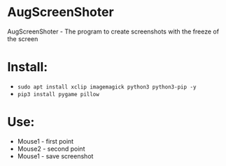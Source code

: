 
# AugScreenShoter

AugScreenShoter - The program to create screenshots with the freeze of the screen

# Install:
- ```sudo apt install xclip imagemagick python3 python3-pip -y```
- ```pip3 install pygame pillow```

# Use:
- Mouse1 - first point
- Mouse2 - second point
- Mouse1 - save screenshot
